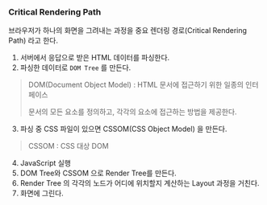 ### Critical Rendering Path

브라우저가 하나의 화면을 그려내는 과정을 중요 렌더링 경로(Critical Rendering Path) 라고 한다.

1. 서버에서 응답으로 받은 HTML 데이터를 파싱한다.
2. 파싱한 데이터로 `DOM Tree` 를 만든다.

> DOM(Document Object Model) : HTML 문서에 접근하기 위한 일종의 인터페이스
>
> 문서의 모든 요소를 정의하고, 각각의 요소에 접근하는 방법을 제공한다.

3. 파싱 중 CSS 파일이 있으면 CSSOM(CSS Object Model) 을 만든다.

> CSSOM : CSS 대상 DOM

4. JavaScript 실행
5. DOM Tree와 CSSOM 으로 Render Tree를 만든다.
6. Render Tree 의 각각의 노드가 어디에 위치할지 계산하는 Layout 과정을 거친다.
7. 화면에 그린다.

